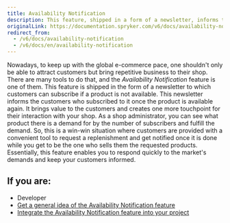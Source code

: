 ```yaml
---
title: Availability Notification
description: This feature, shipped in a form of a newsletter, informs the customers who subscribed to it once the product is available again.
originalLink: https://documentation.spryker.com/v6/docs/availability-notification
redirect_from:
  - /v6/docs/availability-notification
  - /v6/docs/en/availability-notification
---
```


Nowadays, to keep up with the global e-commerce pace, one shouldn't only be able to attract customers but bring repetitive business to their shop. There are many tools to do that, and the *Availability Notification* feature is one of them.
This feature is shipped in the form of a newsletter to which customers can subscribe if a product is not available. This newsletter informs the customers who subscribed to it once the product is available again. It brings value to the customers and creates one more touchpoint for their interaction with your shop. As a shop administrator, you can see what product there is a demand for by the number of subscribers and fulfill the demand. So, this is a win-win situation where customers are provided with a convenient tool to request a replenishment and get notified once it is done while you get to be the one who sells them the requested products. Essentially, this feature enables you to respond quickly to the market's demands and keep your customers informed.


## If you are:

<div class="mr-container">
    <div class="mr-list-container">
        <!-- col1 -->
        <div class="mr-col">
            <ul class="mr-list mr-list-green">
                <li class="mr-title">Developer</li>
                <li><a href="https://documentation.spryker.com/docs/availability-notification-feature-overview" class="mr-link">Get a general idea of the Availability Notification feature</a></li> 
                <li><a href="https://documentation.spryker.com/docs/availability-notification-feature-integration" class="mr-link">Integrate the Availability Notification feature into your project</a></li>
            </ul>
        </div>
        </div>
</div> 
